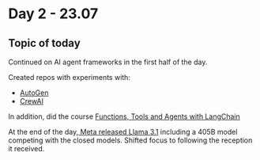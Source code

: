 # Day 2 - 23.07

## Topic of today
Continued on AI agent frameworks in the first half of the day. 

Created repos with experiments with: 

- [AutoGen](https://github.com/elsewhat/multi-agent-autogen-experiments)
- [CrewAI](https://github.com/elsewhat/multi-agent-crewai-experiments)

In addition, did the course [Functions, Tools and Agents with LangChain](https://learn.deeplearning.ai/courses/functions-tools-agents-langchain/lesson/1/introduction)

At the end of the day,[ Meta released Llama 3.1](https://ai.meta.com/blog/meta-llama-3-1/) including a 405B model competing with the closed models. 
Shifted focus to following the reception it received.
